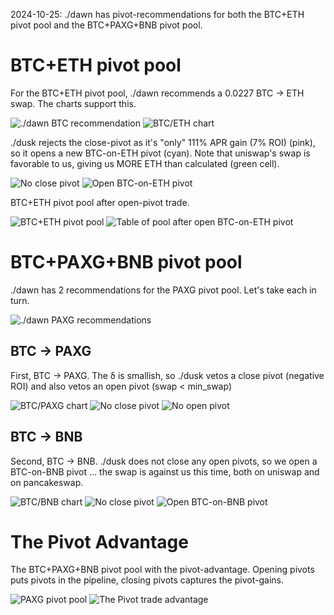 2024-10-25: ./dawn has pivot-recommendations for both the BTC+ETH pivot pool and the BTC+PAXG+BNB pivot pool.

# BTC+ETH pivot pool

For the BTC+ETH pivot pool, ./dawn recommends a 0.0227 BTC -> ETH swap. The charts support this. 

![./dawn BTC recommendation](imgs/01a-dawn-btc-rec.png)
![BTC/ETH chart](imgs/01b-btc-eth.png)

./dusk rejects the close-pivot as it's "only" 111% APR gain (7% ROI) (pink), so it opens a new BTC-on-ETH pivot (cyan). Note that uniswap's swap is favorable to us, giving us MORE ETH than calculated (green cell). 

![No close pivot](imgs/02a-no-close-pivot.png)
![Open BTC-on-ETH pivot](imgs/02b-open-btc-pivot.png)

BTC+ETH pivot pool after open-pivot trade.

![BTC+ETH pivot pool](imgs/03a-btc-eth-pivot-pool.png)
![Table of pool after open BTC-on-ETH pivot](imgs/03b-btc-eth-pivot-table.png)

# BTC+PAXG+BNB pivot pool

./dawn has 2 recommendations for the PAXG pivot pool. Let's take each in turn.

![./dawn PAXG recommendations](imgs/04-dawn-paxg-recs.png)

## BTC -> PAXG

First, BTC -> PAXG. The δ is smallish, so ./dusk vetos a close pivot (negative ROI) and also vetos an open pivot (swap < min_swap)

![BTC/PAXG chart](imgs/05a-btc-paxg.png)
![No close pivot](imgs/05b-no-close-pivot.png)
![No open pivot](imgs/05c-no-open-pivot.png)

## BTC -> BNB
Second, BTC -> BNB. ./dusk does not close any open pivots, so we open a BTC-on-BNB pivot ... the swap is against us this time, both on uniswap and on pancakeswap.

![BTC/BNB chart](imgs/06a-btc-bnb.png)
![No close pivot](imgs/06b-no-close-pivot.png)
![Open BTC-on-BNB pivot](imgs/06c-open-btc-pivot.png)

# The Pivot Advantage

The BTC+PAXG+BNB pivot pool with the pivot-advantage. Opening pivots puts pivots in the pipeline, closing pivots captures the pivot-gains.

![PAXG pivot pool](imgs/07a-paxg-pivot-pool.png)
![The Pivot trade advantage](imgs/07b-pivot-advantage.png)

